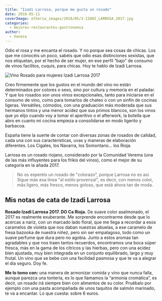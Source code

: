 ```yaml
---
title: "Izadi Larrosa, porque me gusta un rosado"
date: 2018-05-11
coverImage: etheria_images/2018/05/3-IZADI_LARROSA_2017.jpg
categories: 
  - mejores-restaurantes-gastronomia
author: 
  - Vanesa
---
```


Odio el rosa y me encanta el rosado. Y no porque sea cosas de chicas. Los que me 
conocéis un poco, sabéis que odio esas distinciones sexistas, que nos etiquetan, por el 
hecho de ser mujer, en ese perfil “bajo” de consumo de vinos facilitos, cuquis, para 
chicas. Hoy te hablo de Izadi Larrosa. 

![Vino Rosado para mujeres Izadi Larrosa 2017](etheria_images/2018/05/VINO-IZADI-LARROSA-mujeres-1024x945.jpg "Vino Rosado para mujeres Izadi Larrosa 2017")

Creo firmemente que los gustos en el mundo del vino no están determinados por colores o 
sexo, sino por cultura y memoria en el paladar. Y que los rosados son unos vinos 
excepcionales, tanto para iniciarse en el consumo de vino, como para tomarlos de chateo 
o con un sinfín de cocinas ligeras. Versátiles, cómodos, con una graduación más moderada 
que sus hermanos tintos y una menor acidez que sus primos blancos, son los vinos que yo 
elijo cuando voy a tomar el aperitivo o el afterwork, la botella que abro en cuanto mi 
cocina empieza a consolidarse en modo ligerito y barbacoa. 

España tiene la suerte de contar con diversas zonas de rosados de calidad, cada una con 
sus características, uvas y maneras de elaboración diferentes. Los Cigales, los Navarra, 
los Somontano… los Rioja. 

Larrosa es un rosado riojano, considerado por la Comunidad Verema (una de las más 
influyentes para los frikis del vinos), como el mejor de su categoría en la añada 2017. 

> No os esperéis un rosado de "colorazo", porque Larrosa no es así. Sigue más esa línea 
> "al estilo provenzal", es decir, con menos color, más ligero, más fresco, menos goloso, 
> que está ahora tan de moda. 

## Mis notas de cata de Izadi Larrosa

**Rosado Izadi Larrosa 2017. DO Ca Rioja.** De suave color asalmonado, el 2017 es 
realmente exuberante. Me sorprende encontrarme desde que lo acercas a nariz, con un 
marcado lado floral, que me llega a recordar a esos caramelos de violeta que nos daban 
nuestras abuelas, a ese caramelo de fresa bazooka de nuestra niñez, pero sin ser 
empalagoso, todo como un suave perfume que dura pero no agobia. Junto a estos aromas tan 
agradables y que nos traen tantos recuerdos, encontramos una boca súper fresca, más en 
la gama de los cítricos y las hierbas, pero con una acidez bien ajustada, muy bien 
integrada en un conjunto equilibrado, largo y muy frutal. Un vino que se bebe con una 
facilidad pasmosa y que te va a alegrar el día seguro. Doy fe. 

**Me lo tomo con:** una manera de armonizar comida y vino que nunca falla, aunque 
parezca una tontería, es lo que llamamos la “armonía cromática”, es decir, un rosado irá 
siempre bien con alimentos de su color. Pruébalo por ejemplo con una pasta acompañada de 
unos taquitos de salmón marinado, te va a encantar. Lo que cuesta: sobre 6 euros.
